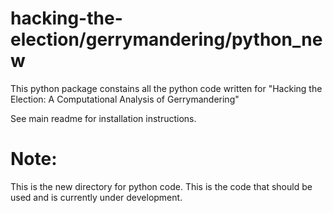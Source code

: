 # hacking-the-election/gerrymandering/python_new

This python package constains all the python code written for "Hacking the Election: A Computational Analysis of Gerrymandering"

See main readme for installation instructions.

# Note:

This is the new directory for python code. This is the code that
should be used and is currently under development. 
